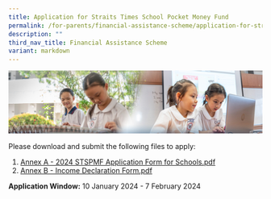 ```yaml
---
title: Application for Straits Times School Pocket Money Fund
permalink: /for-parents/financial-assistance-scheme/application-for-straits-times-school-pocket-money-fund/
description: ""
third_nav_title: Financial Assistance Scheme
variant: markdown
---
```

![](/images/ForParents.jpg)

<!-- Applications have closed.
-->

Please download and submit the following files to apply:
1. [Annex A - 2024 STSPMF Application Form for Schools.pdf](/files/annex%20a%20-%202024%20stspmf%20application%20form%20for%20schools.pdf)
2. [Annex B - Income Declaration Form.pdf](/files/annex%20b%20-%20income%20declaration%20form.pdf)



**Application Window:** 10 January 2024 - 7 February 2024